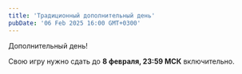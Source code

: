 ```yaml
---
title: 'Традиционный дополнительный день'
pubDate: '06 Feb 2025 16:00 GMT+0300'
---
```


Дополнительный день!

Свою игру нужно сдать до **8 февраля, 23:59 МСК** включительно.
